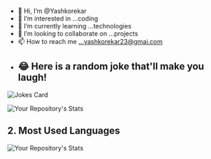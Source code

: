 - 👋 Hi, I’m @Yashkorekar
- 👀 I’m interested in ...coding
- 🌱 I’m currently learning ...technologies
- 💞️ I’m looking to collaborate on ...projects
- 📫 How to reach me ...yashkorekar23@gmai.com
- ## 😂 Here is a random joke that'll make you laugh!
![Jokes Card](https://readme-jokes.vercel.app/api)

![Your Repository's Stats](https://github-readme-stats.vercel.app/api?username=Tanu-N-Prabhu&show_icons=true)

## 2. Most Used Languages

![Your Repository's Stats](https://github-readme-stats.vercel.app/api/top-langs/?username=Tanu-N-Prabhu&theme=blue-green)


<!---
Yashkorekar/Yashkorekar is a ✨ special ✨ repository because its `README.md` (this file) appears on your GitHub profile.
You can click the Preview link to take a look at your changes.
--->
